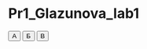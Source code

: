# Pr1_Glazunova_lab1
<!DOCTYPE HTML>
<html>
<head> 
<title>Задание 33</title> 
</head>
<body>

<script>

function task1()
{  
var x = prompt('Введите x', ''); 
var y = prompt('Введите y', '');
var res;
if (x>y)
{ res= y;
 
}
 else
{ res = x;
  
}
var max;
document.write("<p>Максимальное значение: "); 
max = res; 
document.write(res + "</p>"); 
}

function task2()
{
var x = prompt('Введите x', ''); 
var y = prompt('Введите y', '');
var min;  
if (y>x)
{ min= y;
 
}
 else
{ min = x;
  
}
var min;
document.write("<p>Минимальное значение: "); 
result = min; 
document.write(result + "</p>"); 
}


function task3()
{  
var x = prompt('Введите x', ''); 
var y = prompt('Введите y', '');
var res; var min;
if (x>y)
{ res= y;
 
}
 else
{ res = x;
  
}
var max;
document.write("<p>Максимальное значение: "); 
max = res; 
document.write(res + "</p>"); 


if (y>x)
{ min= y;}
 else
{ min = x;}
var result;
document.write("<p>Минимальное значение: "); 
result = min; 
document.write(result + "</p>"); 
}




</script>

<button onclick="task1()">А</button>
<button onclick="task2()">Б</button>
<button onclick="task3()">B</button>

</body>
</html>
